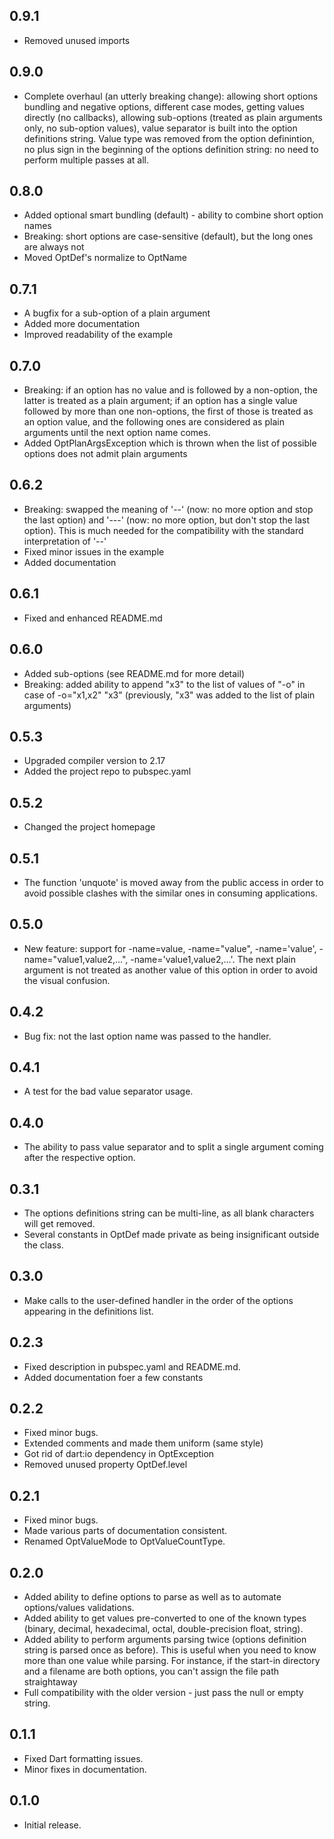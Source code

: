 ## 0.9.1

- Removed unused imports

## 0.9.0

- Complete overhaul (an utterly breaking change): allowing short options bundling and negative options, different case modes, getting values directly (no callbacks), allowing sub-options (treated as plain arguments only, no sub-option values), value separator is built into the option definitions string. Value type was removed from the option definintion, no plus sign in the beginning of the options definition string: no need to perform multiple passes at all.

## 0.8.0

- Added optional smart bundling (default) - ability to combine short option names
- Breaking: short options are case-sensitive (default), but the long ones are always not
- Moved OptDef's normalize to OptName

## 0.7.1

- A bugfix for a sub-option of a plain argument
- Added more documentation
- Improved readability of the example

## 0.7.0

- Breaking: if an option has no value and is followed by a non-option, the latter is treated as a plain argument; if an option has a single value followed by more than one non-options, the first of those is treated as an option value, and the following ones are considered as plain arguments until the next option name comes.
- Added OptPlanArgsException which is thrown when the list of possible options does not admit plain arguments

## 0.6.2

- Breaking: swapped the meaning of '--' (now: no more option and stop the last option) and '---' (now: no more option, but don't stop the last option). This is much needed for the compatibility with the standard interpretation of '--'
- Fixed minor issues in the example
- Added documentation

## 0.6.1

- Fixed and enhanced README.md

## 0.6.0

- Added sub-options (see README.md for more detail)
- Breaking: added ability to append "x3" to the list of values of "-o" in case of -o="x1,x2" "x3" (previously, "x3" was added to the list of plain arguments)

## 0.5.3

- Upgraded compiler version to 2.17
- Added the project repo to pubspec.yaml

## 0.5.2

- Changed the project homepage

## 0.5.1

- The function 'unquote' is moved away from the public access in order to avoid possible clashes with the similar ones in consuming applications.

## 0.5.0

- New feature: support for -name=value, -name="value", -name='value', -name="value1,value2,...", -name='value1,value2,...'.
  The next plain argument is not treated as another value of this option in order to avoid the visual confusion.

## 0.4.2

- Bug fix: not the last option name was passed to the handler.

## 0.4.1

- A test for the bad value separator usage.

## 0.4.0

- The ability to pass value separator and to split a single argument coming after the respective option.

## 0.3.1

- The options definitions string can be multi-line, as all blank characters will get removed.
- Several constants in OptDef made private as being insignificant outside the class.

## 0.3.0

- Make calls to the user-defined handler in the order of the options appearing in the definitions list.

## 0.2.3

- Fixed description in pubspec.yaml and README.md.
- Added documentation foer a few constants

## 0.2.2

- Fixed minor bugs.
- Extended comments and made them uniform (same style)
- Got rid of dart:io dependency in OptException
- Removed unused property OptDef.level

## 0.2.1

- Fixed minor bugs.
- Made various parts of documentation consistent.
- Renamed OptValueMode to OptValueCountType.

## 0.2.0

- Added ability to define options to parse as well as to automate options/values validations.
- Added ability to get values pre-converted to one of the known types (binary, decimal, hexadecimal, octal, double-precision float, string).
- Added ability to perform arguments parsing twice (options definition string is parsed once as before). This is useful when you need to know more than one value while parsing. For instance, if the start-in directory and a filename are both options, you can't assign the file path straightaway
- Full compatibility with the older version - just pass the null or empty string.

## 0.1.1

- Fixed Dart formatting issues.
- Minor fixes in documentation.

## 0.1.0

- Initial release.
